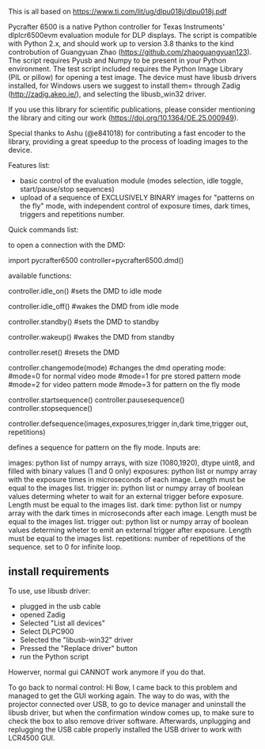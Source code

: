 
This is all based on https://www.ti.com/lit/ug/dlpu018j/dlpu018j.pdf

Pycrafter 6500 is a native Python controller for Texas Instruments' dlplcr6500evm evaluation module for DLP displays.
The script is compatible with Python 2.x, and should work up to version 3.8 thanks to the kind controbution of Guangyuan Zhao (https://github.com/zhaoguangyuan123). 
The script requires Pyusb and Numpy to be present in your Python environment. The test script included requires the Python Image Library (PIL or pillow) for opening a test image. The device must have libusb drivers installed, for Windows users we suggest to install them= through Zadig (http://zadig.akeo.ie/), and selecting the libusb_win32 driver.

If you use this library for scientific publications, please consider mentioning the library and citing our work (https://doi.org/10.1364/OE.25.000949).

Special thanks to Ashu (@e841018) for contributing a fast encoder to the library, providing a great speedup to the process of loading images to the device.

Features list:

- basic control of the evaluation module (modes selection, idle toggle, start/pause/stop sequences)
- upload of a sequence of EXCLUSIVELY BINARY images for "patterns on the fly" mode, with independent control of exposure times, dark times, triggers and repetitions number.

Quick commands list:

to open a connection with the DMD:

import pycrafter6500
controller=pycrafter6500.dmd()

available functions:

controller.idle_on()
#sets the DMD to idle mode


controller.idle_off()
#wakes the DMD from idle mode


controller.standby()
#sets the DMD to standby


controller.wakeup()
#wakes the DMD from standby


controller.reset()
#resets the DMD


controller.changemode(mode)
#changes the dmd operating mode:
#mode=0 for normal video mode
#mode=1 for pre stored pattern mode
#mode=2 for video pattern mode
#mode=3 for pattern on the fly mode


controller.startsequence()
controller.pausesequence()
controller.stopsequence()


controller.defsequence(images,exposures,trigger in,dark time,trigger out, repetitions)

defines a sequence for pattern on the fly mode. Inputs are:

images: python list of numpy arrays, with size (1080,1920), dtype uint8, and filled with binary values (1 and 0 only)
exposures: python list or numpy array with the exposure times in microseconds of each image. Length must be equal to the images list.
trigger in: python list or numpy array of boolean values determing wheter to wait for an external trigger before exposure. Length must be equal to the images list.
dark time: python list or numpy array with the dark times in microseconds after each image. Length must be equal to the images list.
trigger out: python list or numpy array of boolean values determing wheter to emit an external trigger after exposure. Length must be equal to the images list.
repetitions: number of repetitions of the sequence. set to 0 for infinite loop.

## install requirements

To use, use libusb driver:
- plugged in the usb cable
- opened Zadig
- Selected "List all devices"
- Select DLPC900
- Selected the "libusb-win32" driver
- Pressed the "Replace driver" button
- run the Python script

Howerver, normal gui CANNOT work anymore if you do that.

To go back to normal control:
Hi Bow,
I came back to this problem and managed to get the GUI working again. The way to do was, with the projector connected over USB, to go to device manager and uninstall the libusb driver, but when the confirmation window comes up, to make sure to check the box to also remove driver software. Afterwards, unplugging and replugging the USB cable properly installed the USB driver to work with LCR4500 GUI.